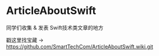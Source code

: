 # ArticleAboutSwift
同学们收集 &amp; 发表 Swift技术类文章的地方

戳这里找宝藏 -> https://github.com/SmartTechCom/ArticleAboutSwift.wiki.git
